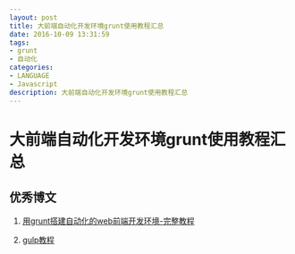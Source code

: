 ```yaml
---
layout: post
title: 大前端自动化开发环境grunt使用教程汇总
date: 2016-10-09 13:31:59
tags:
- grunt
- 自动化
categories:
- LANGUAGE
- Javascript
description: 大前端自动化开发环境grunt使用教程汇总
---
```

# 大前端自动化开发环境grunt使用教程汇总 #
## 优秀博文
1. [用grunt搭建自动化的web前端开发环境-完整教程](http://blog.csdn.net/wangfupeng1988/article/details/46418203/)

2. [gulp教程](http://i5ting.github.io/stuq-gulp/)

